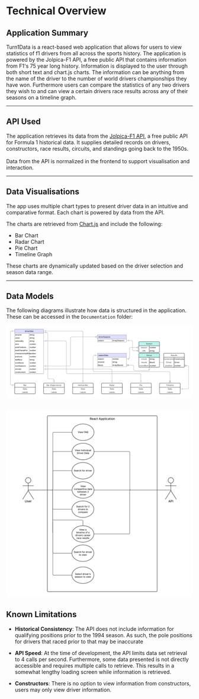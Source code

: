 # Technical Overview

## Application Summary

Turn1Data is a react-based web application that allows for users to view statistics of f1 drivers from all across the sports history. The application is powered by the Jolpica-F1 API, a free public API that contains information from F1's 75 year long history. Information is displayed to the user through both short text and chart.js charts. The information can be anything from the name of the driver to the number of world drivers championships they have won. Furthermore users can compare the statistics of any two drivers they wish to and can view a certain drivers race results across any of their seasons on a timeline graph.

---

## API Used

The application retrieves its data from the [Jolpica-F1 API](https://github.com/jolpica/jolpica-f1), a free public API for Formula 1 historical data. It supplies detailed records on drivers, constructors, race results, circuits, and standings going back to the 1950s.
<br><br>
Data from the API is normalized in the frontend to support visualisation and interaction.


---

## Data Visualisations

The app uses multiple chart types to present driver data in an intuitive and comparative format. Each chart is powered by data from the API.

The charts are retrieved from [Chart.js](https://www.chartjs.org) and include the following:

- Bar Chart
- Radar Chart
- Pie Chart
- Timeline Graph


These charts are dynamically updated based on the driver selection and season data range.

---

## Data Models

The following diagrams illustrate how data is structured in the application. These can be accessed in the `Documentation` folder:

![ER Diagram](../Documentation/KaiBarker241065_DV200_EntityRelationshipDiagram.png)

![UseCase Diagram](../Documentation/KaiBarker241065_DV200_UseCaseDiagram.png)
---

## Known Limitations

- **Historical Consistency**: The API does not include information for qualifying positions prior to the 1994 season. As such, the pole positions for drivers that raced prior to that may be inaccurate

- **API Speed**: At the time of development, the API limits data set retrieval to 4 calls per second. Furthermore, some data presented is not directly accessible and requires multiple calls to retrieve. This results in a somewhat lengthy loading screen while information is retrieved.

- **Constructors**: There is no option to view information from constructors, users may only view driver information.
